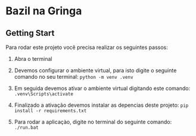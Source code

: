 # Bazil na Gringa

## Getting Start

Para rodar este projeto você precisa realizar os seguintes passos:

1. Abra o terminal

2. Devemos configurar o ambiente virtual, para isto digite o seguinte comando no seu terminal: ```python -m venv .venv```

3. Em seguida devemos ativar o ambiente virtual digitando este comando: ```.venv\Scripts\activate ```

4. Finalizado a ativação devemos instalar as depencias deste projeto: ```pip install -r requirements.txt```

5. Para rodar a aplicaçào, digite no terminal do seguinte comando: ```./run.bat```